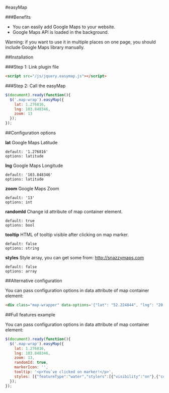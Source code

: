 #easyMap


###Benefits
* You can easily add Google Maps to your website.
* Google Maps API is loaded in the background.

Warning: if you want to use it in multiple places on one page, you should include Google Maps library manually.

##Installation

###Step 1: Link plugin file

```html
<script src="/js/jquery.easymap.js"></script>
```

###Step 2: Call the easyMap


```javascript
$(document).ready(function(){
  $('.map-wrap').easyMap({
    lat: 1.276816,
    lng: 103.848346,
    zoom: 13
  });
});
```

##Configuration options


**lat**
Google Maps Latitude
```
default: '1.276816'
options: latitude
```

**lng**
Google Maps Longitude
```
default: '103.848346'
options: latitude
```

**zoom**
Google Maps Zoom
```
default: '13'
options: int
```

**randomId**
Change id attribute of map container element.
```
default: true
options: bool
```

**tooltip**
HTML of tooltip visible after clicking on map marker.
```
default: false
options: string
```

**styles**
Style array, you can get some from: http://snazzymaps.com
```
default: false
options: array
```

##Alternative configuration

You can pass configuration options in data attribute of map container element:

```html
<div class="map-wrapper" data-options='{"lat": "52.224844", "lng": "20.957212"}'>
```

##Full features example

You can pass configuration options in data attribute of map container element:

```javascript
$(document).ready(function(){
  $('.map-wrap').easyMap({
    lat: 1.276816,
    lng: 103.848346,
    zoom: 13,
    randomId: true,
    markerIcon: '',
    tooltip: '<p>You`ve clicked on marker!</p>',
    styles: [{"featureType":"water","stylers":[{"visibility":"on"},{"color":"#acbcc9"}]},{"featureType":"landscape","stylers":[{"color":"#f2e5d4"}]},{"featureType":"road.highway","elementType":"geometry","stylers":[{"color":"#c5c6c6"}]},{"featureType":"road.arterial","elementType":"geometry","stylers":[{"color":"#e4d7c6"}]},{"featureType":"road.local","elementType":"geometry","stylers":[{"color":"#fbfaf7"}]},{"featureType":"poi.park","elementType":"geometry","stylers":[{"color":"#c5dac6"}]},{"featureType":"administrative","stylers":[{"visibility":"on"},{"lightness":33}]},{"featureType":"road"},{"featureType":"poi.park","elementType":"labels","stylers":[{"visibility":"on"},{"lightness":20}]},{},{"featureType":"road","stylers":[{"lightness":20}]}]
  });
});
```